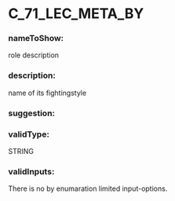 

# C_71_LEC_META_BY



  


### nameToShow:
  
role description  


### description:
  
name of its fightingstyle  


### suggestion:
  
  


### validType:
  
STRING  


### validInputs:
  
There is no by enumaration limited input-options.

